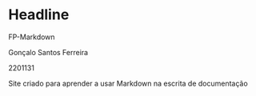 # Headline

FP-Markdown

Gonçalo Santos Ferreira

2201131

Site criado para aprender a usar Markdown na escrita de documentação